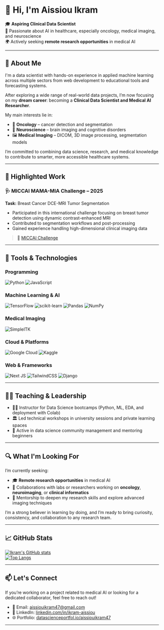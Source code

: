# 👋 Hi, I'm Aissiou Ikram

🎓 **Aspiring Clinical Data Scientist**  
🧠 Passionate about AI in healthcare, especially oncology, medical imaging, and neuroscience  
🌍 Actively seeking **remote research opportunities** in medical AI  

---

## 🧠 About Me

I'm a data scientist with hands-on experience in applied machine learning across multiple sectors from web development to educational tools and forecasting systems.

After exploring a wide range of real-world data projects, I’m now focusing on my **dream career**: becoming a **Clinical Data Scientist and Medical AI Researcher**.

My main interests lie in:
- 🧬 **Oncology** – cancer detection and segmentation  
- 🧠 **Neuroscience** – brain imaging and cognitive disorders  
- 🖼️ **Medical Imaging** – DICOM, 3D image processing, segmentation models

I’m committed to combining data science, research, and medical knowledge to contribute to smarter, more accessible healthcare systems.

---

## 🧪 Highlighted Work

### 🩺 MICCAI MAMA-MIA Challenge – 2025  
**Task:** Breast Cancer DCE-MRI Tumor Segmentation  
- Participated in this international challenge focusing on breast tumor detection using dynamic contrast-enhanced MRI  
- Contributed to segmentation workflows and post-processing  
- Gained experience handling high-dimensional clinical imaging data  

> 🔗 [MICCAI Challenge](https://www.ub.edu/mama-mia/)


---

## 🧰 Tools & Technologies

### Programming
![Python](https://img.shields.io/badge/python-3670A0?style=for-the-badge&logo=python&logoColor=ffdd54)
![JavaScript](https://img.shields.io/badge/javascript-%23323330.svg?style=for-the-badge&logo=javascript&logoColor=%23F7DF1E)

### Machine Learning & AI
![TensorFlow](https://img.shields.io/badge/TensorFlow-FF6F00?style=for-the-badge&logo=tensorflow&logoColor=white)
![scikit-learn](https://img.shields.io/badge/scikit--learn-%23F7931E.svg?style=for-the-badge&logo=scikit-learn&logoColor=white)
![Pandas](https://img.shields.io/badge/pandas-%23150458.svg?style=for-the-badge&logo=pandas&logoColor=white)
![NumPy](https://img.shields.io/badge/numpy-%23013243.svg?style=for-the-badge&logo=numpy&logoColor=white)

### Medical Imaging
![SimpleITK](https://img.shields.io/badge/SimpleITK-007ACC?style=for-the-badge&logo=visualstudiocode&logoColor=white)

### Cloud & Platforms
![Google Cloud](https://img.shields.io/badge/Google%20Cloud-4285F4?style=for-the-badge&logo=googlecloud&logoColor=white)
![Kaggle](https://img.shields.io/badge/Kaggle-035a7d?style=for-the-badge&logo=kaggle&logoColor=white)

### Web & Frameworks
![Next JS](https://img.shields.io/badge/Next-black?style=for-the-badge&logo=next.js&logoColor=white)
![TailwindCSS](https://img.shields.io/badge/tailwindcss-%2338B2AC.svg?style=for-the-badge&logo=tailwind-css&logoColor=white)
![Django](https://img.shields.io/badge/django-%23092E20.svg?style=for-the-badge&logo=django&logoColor=white)

---

## 🧑‍🏫 Teaching & Leadership

- 👩‍🏫 Instructor for Data Science bootcamps (Python, ML, EDA, and deployment with Colab)  
- 🏛️ Led technical workshops in university sessions and private learning spaces  
- 👥 Active in data science community management and mentoring beginners

---

## 🔍 What I'm Looking For

I’m currently seeking:
- 🎓 **Remote research opportunities** in medical AI  
- 🤝 Collaborations with labs or researchers working on **oncology**, **neuroimaging**, or **clinical informatics**  
- 🧠 Mentorship to deepen my research skills and explore advanced imaging techniques

I’m a strong believer in learning by doing, and I’m ready to bring curiosity, consistency, and collaboration to any research team.

---

## 📈 GitHub Stats

[![Ikram's GitHub stats](https://github-readme-stats.vercel.app/api?username=AiIkram&theme=tokyonight&show_icons=true)](https://github.com/anuraghazra/github-readme-stats)  
[![Top Langs](https://github-readme-stats.vercel.app/api/top-langs/?username=AiIkram&layout=compact&theme=tokyonight)](https://github.com/anuraghazra/github-readme-stats)

---

## 📫 Let's Connect

If you’re working on a project related to medical AI or looking for a dedicated collaborator, feel free to reach out!

- 📧 Email: [aissiouikram47@gmail.com](mailto:aissiouikram47@gmail.com)  
- 🔗 LinkedIn: [linkedin.com/in/ikram-aissiou](https://www.linkedin.com/in/ikram-aissiou)  
- 🌐 Portfolio: [datascienceportfol.io/aissiouikram47](https://www.datascienceportfol.io/aissiouikram47)

---

<!---
AiIkram/AiIkram is a ✨ special ✨ repository because its `README.md` appears on your GitHub profile.
--->
